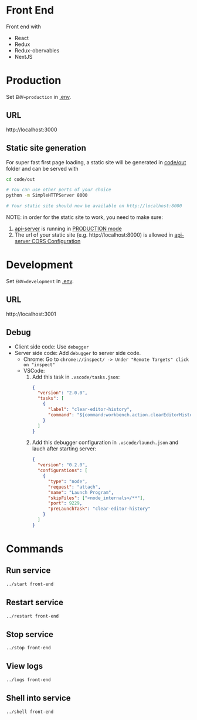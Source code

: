 # Front End
Front end with
- React
- Redux
- Redux-obervables
- NextJS

# Production

Set `ENV=production` in [.env](../.env).

## URL

http://localhost:3000

## Static site generation

For super fast first page loading, a static site will be generated in [code/out](code/out) folder and can be served with

```bash
cd code/out

# You can use other ports of your choice
python -m SimpleHTTPServer 8000

# Your static site should now be available on http://localhost:8000
```

NOTE: in order for the static site to work, you need to make sure:

1. [api-server](../api-server/README.md) is running in [PRODUCTION mode](../.env)
1. The url of your static site (e.g. http://localhost:8000) is allowed in [api-server CORS Configuration](../api-server/code/src/config/index.ts)

# Development

Set `ENV=development` in [.env](../.env).

## URL

http://localhost:3001

## Debug

- Client side code: Use `debugger`
- Server side code: Add `debugger` to server side code. 
  - Chrome: Go to `chrome://inspect/ -> Under "Remote Targets" click on "inspect"`
  - VSCode:
    1. Add this task in `.vscode/tasks.json`:
        ```json
        {
          "version": "2.0.0",
          "tasks": [
            {
              "label": "clear-editor-history",
              "command": "${command:workbench.action.clearEditorHistory}"
            }
          ]
        }
        ```
    1. Add this debugger configuration in `.vscode/launch.json` and lauch after starting server:
        ```json
        {
          "version": "0.2.0",
          "configurations": [
            {
              "type": "node",
              "request": "attach",
              "name": "Launch Program",
              "skipFiles": ["<node_internals>/**"],
              "port": 9229,
              "preLaunchTask": "clear-editor-history"
            }
          ]
        }
        ```

# Commands

## Run service

```bash
../start front-end
```

## Restart service

```bash
../restart front-end
```

## Stop service

```bash
../stop front-end
```

## View logs

```bash
../logs front-end
```

## Shell into service

```bash
../shell front-end
```
